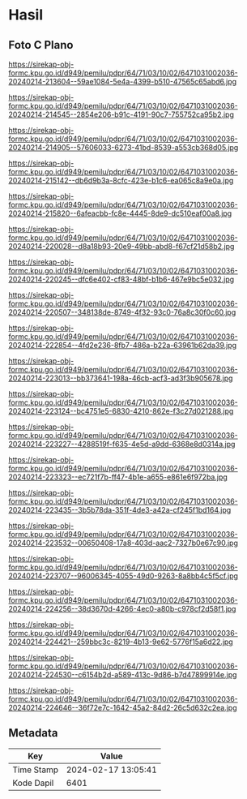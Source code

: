 # Hasil

## Foto C Plano

https://sirekap-obj-formc.kpu.go.id/d949/pemilu/pdpr/64/71/03/10/02/6471031002036-20240214-213604--59ae1084-5e4a-4399-b510-47565c65abd6.jpg

https://sirekap-obj-formc.kpu.go.id/d949/pemilu/pdpr/64/71/03/10/02/6471031002036-20240214-214545--2854e206-b91c-4191-90c7-755752ca95b2.jpg

https://sirekap-obj-formc.kpu.go.id/d949/pemilu/pdpr/64/71/03/10/02/6471031002036-20240214-214905--57606033-6273-41bd-8539-a553cb368d05.jpg

https://sirekap-obj-formc.kpu.go.id/d949/pemilu/pdpr/64/71/03/10/02/6471031002036-20240214-215142--db6d9b3a-8cfc-423e-b1c6-ea065c8a9e0a.jpg

https://sirekap-obj-formc.kpu.go.id/d949/pemilu/pdpr/64/71/03/10/02/6471031002036-20240214-215820--6afeacbb-fc8e-4445-8de9-dc510eaf00a8.jpg

https://sirekap-obj-formc.kpu.go.id/d949/pemilu/pdpr/64/71/03/10/02/6471031002036-20240214-220028--d8a18b93-20e9-49bb-abd8-f67cf21d58b2.jpg

https://sirekap-obj-formc.kpu.go.id/d949/pemilu/pdpr/64/71/03/10/02/6471031002036-20240214-220245--dfc6e402-cf83-48bf-b1b6-467e9bc5e032.jpg

https://sirekap-obj-formc.kpu.go.id/d949/pemilu/pdpr/64/71/03/10/02/6471031002036-20240214-220507--348138de-8749-4f32-93c0-76a8c30f0c60.jpg

https://sirekap-obj-formc.kpu.go.id/d949/pemilu/pdpr/64/71/03/10/02/6471031002036-20240214-222854--4fd2e236-8fb7-486a-b22a-63961b62da39.jpg

https://sirekap-obj-formc.kpu.go.id/d949/pemilu/pdpr/64/71/03/10/02/6471031002036-20240214-223013--bb373641-198a-46cb-acf3-ad3f3b905678.jpg

https://sirekap-obj-formc.kpu.go.id/d949/pemilu/pdpr/64/71/03/10/02/6471031002036-20240214-223124--bc4751e5-6830-4210-862e-f3c27d021288.jpg

https://sirekap-obj-formc.kpu.go.id/d949/pemilu/pdpr/64/71/03/10/02/6471031002036-20240214-223227--4288519f-f635-4e5d-a9dd-6368e8d0314a.jpg

https://sirekap-obj-formc.kpu.go.id/d949/pemilu/pdpr/64/71/03/10/02/6471031002036-20240214-223323--ec721f7b-ff47-4b1e-a655-e861e6f972ba.jpg

https://sirekap-obj-formc.kpu.go.id/d949/pemilu/pdpr/64/71/03/10/02/6471031002036-20240214-223435--3b5b78da-351f-4de3-a42a-cf245f1bd164.jpg

https://sirekap-obj-formc.kpu.go.id/d949/pemilu/pdpr/64/71/03/10/02/6471031002036-20240214-223532--00650408-17a8-403d-aac2-7327b0e67c90.jpg

https://sirekap-obj-formc.kpu.go.id/d949/pemilu/pdpr/64/71/03/10/02/6471031002036-20240214-223707--96006345-4055-49d0-9263-8a8bb4c5f5cf.jpg

https://sirekap-obj-formc.kpu.go.id/d949/pemilu/pdpr/64/71/03/10/02/6471031002036-20240214-224256--38d3670d-4266-4ec0-a80b-c978cf2d58f1.jpg

https://sirekap-obj-formc.kpu.go.id/d949/pemilu/pdpr/64/71/03/10/02/6471031002036-20240214-224421--259bbc3c-8219-4b13-9e62-5776f15a6d22.jpg

https://sirekap-obj-formc.kpu.go.id/d949/pemilu/pdpr/64/71/03/10/02/6471031002036-20240214-224530--c6154b2d-a589-413c-9d86-b7d47899914e.jpg

https://sirekap-obj-formc.kpu.go.id/d949/pemilu/pdpr/64/71/03/10/02/6471031002036-20240214-224646--36f72e7c-1642-45a2-84d2-26c5d632c2ea.jpg


## Metadata

| Key        | Value               |
| ---------- | ------------------- |
| Time Stamp | 2024-02-17 13:05:41 |
| Kode Dapil | 6401                |



